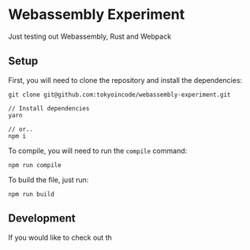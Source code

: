 # Webassembly Experiment

Just testing out Webassembly, Rust and Webpack

## Setup

First, you will need to clone the repository and install the dependencies:

```
git clone git@github.com:tokyoincode/webassembly-experiment.git

// Install dependencies
yarn

// or..
npm i
```

To compile, you will need to run the `compile` command:

```
npm run compile
```

To build the file, just run:

```
npm run build
```

## Development

If you would like to check out th
